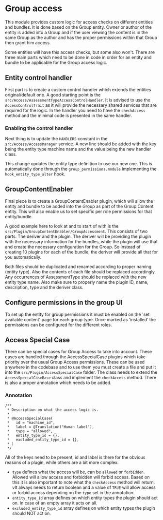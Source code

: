 # Group access

This module provides custom logic for access checks on different entities and
bundles. It is done based on the Group entity. Owner or author of the entity is
added into a Group and if the user viewing the content is in the same Group as
the author and has the proper permissions within that Group then grant him
access.

Some entities will have this access checks, but some also won't. There are three
main parts which need to be done in code in order for an entity and bundle to be
applicable for the Group access logic.

## Entity control handler

First part is to create a custom control handler which extends the entities
original/default one. A good starting point is the
`src/Access/AssessmentTypeAccessControlHandler`. It is advised to use the
`AccessControlTrait` as it will provide the necessary shared services that are
required for the logic. In the handler you need to have the `checkAccess`
method and the minimal code is presented in the same handler.

### Enabling the control handler

Next thing is to update the `HANDLERS` constant in the `src/Access/AccessManager` service. 
A new line should be added with the key being the entity type machine name and the
value being the new handler class.

This change updates the entity type definition to use our new one. This is automatically 
done through the `group_permissions.module` implementing the `hook_entity_type_alter` hook. 

## GroupContentEnabler

Final piece is to create a GroupContentEnabler plugin, which will allow the
entity and bundle to be added into the Group as part of the Group Content
entity. This will also enable us to set specific per
role permissions for that entity/bundle.

A good example here to look at and to start of with is the
`src/Plugin/GroupContentEnabler/GroupAccessment`. This consists of two
parts. The deriver and the plugin. The deriver will be providing the plugin with
the necessary information for the bundles, while the plugin will use that and
create the necessary configuration for the Group. So instead of creating 10
plugins for each of the bundle, the deriver will provide all that for you
automatically.

Both files should be duplicated and renamed according to proper naming (entity
type). Also the contents of each file should be replaced accordingly. Any
occurrences of AssessmentType should be replaced with the new entity type name.
Also make sure to properly name the plugin ID, name, description, type and the
deriver class.

## Configure permissions in the group UI

To set up the entity for group permissions it must be enabled on the 'set
available content' page for each group type.  Once marked as 'installed' the
permissions can be configured for the different roles.

## Access Special Case

There can be special cases for Group Access to take into account. These cases
are handled through the AccessSpecialCase plugins which take priority over the
usual Group Access permissions. These can be used anywhere in the codebase and
to use them you must create a file and put it into the
`src/Plugin/AccessSpecialCase` folder. The class needs to extend the
`AccessSpecialCaseBase` class and implement the `checkAccess` method. There is
also a proper annotation which needs to be added.

### Annotation

```
/**
 * Description on what the access logic is.
 *
 * @AccessSpecialCase(
 *   id = "machine_id",
 *   label = @Translation("Human label"),
 *   type = "allowed",
 *   entity_type_id = {},
 *   excluded_entity_type_id = {},
 * )
 */
```

All of the keys need to be present, id and label is there for the obvious
reasons of a plugin, while others are a bit more complex.

- `type` defines what the access will be, can be `allowed` or `forbidden`.
Allowed will allow access and forbidden will forbid access. Based on this it is
also important to note what the `checkAccess` method will return. vIt always
needs to return boolean and a value of `TRUE` will allow access or forbid access
depending on the `type` set in the annotation.
- `entity_type_id` array defines on which entity types the plugin should act on.
In case of an empty array it acts on all.
- `excluded_entity_type_id` array defines on which entity types the plugin
should NOT act on.
